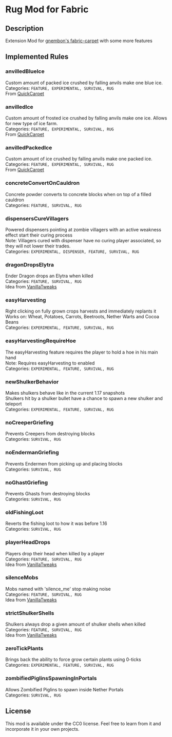 # Rug Mod for Fabric

## Description
Extension Mod for [gnembon's fabric-carpet](https://github.com/gnembon/fabric-carpet) with some more features

## Implemented Rules
### anvilledBlueIce
Custom amount of packed ice crushed by falling anvils make one blue ice.  
Categories: `FEATURE, EXPERIMENTAL, SURVIVAL, RUG`  
From [QuickCarpet](https://github.com/DeadlyMC/QuickCarpet114)
### anvilledIce
Custom amount of frosted ice crushed by falling anvils make one ice. Allows for new type of ice farm.  
Categories: `FEATURE, EXPERIMENTAL, SURVIVAL, RUG`  
From [QuickCarpet](https://github.com/DeadlyMC/QuickCarpet114)
### anvilledPackedIce
Custom amount of ice crushed by falling anvils make one packed ice.  
Categories: `FEATURE, EXPERIMENTAL, SURVIVAL, RUG`  
From [QuickCarpet](https://github.com/DeadlyMC/QuickCarpet114)
### concreteConvertOnCauldron
Concrete powder converts to concrete blocks when on top of a filled cauldron  
Categories: `FEATURE, SURVIVAL, RUG`
### dispensersCureVillagers
Powered dispensers pointing at zombie villagers with an active weakness effect start their curing process  
Note: Villagers cured with dispenser have no curing player associated, so they will not lower their trades.  
Categories: `EXPERIMENTAL, DISPENSER, FEATURE, SURVIVAL, RUG`
### dragonDropsElytra
Ender Dragon drops an Elytra when killed  
Categories: `FEATURE, SURVIVAL, RUG`  
Idea from [VanillaTweaks](https://vanillatweaks.net/picker/datapacks/)
### easyHarvesting
Right clicking on fully grown crops harvests and immediately replants it  
Works on: Wheat, Potatoes, Carrots, Beetroots, Nether Warts and Cocoa Beans  
Categories: `EXPERIMENTAL, FEATURE, SURVIVAL, RUG`
### easyHarvestingRequireHoe
The easyHarvesting feature requires the player to hold a hoe in his main hand  
Note: Requires easyHarvesting to enabled  
Categories: `EXPERIMENTAL, FEATURE, SURVIVAL, RUG`
### newShulkerBehavior
Makes shulkers behave like in the current 1.17 snapshots  
Shulkers hit by a shulker bullet have a chance to spawn a new shulker and teleport  
Categories: `EXPERIMENTAL, FEATURE, SURVIVAL, RUG`
### noCreeperGriefing
Prevents Creepers from destroying blocks  
Categories: `SURVIVAL, RUG`
### noEndermanGriefing
Prevents Endermen from picking up and placing blocks  
Categories: `SURVIVAL, RUG`
### noGhastGriefing
Prevents Ghasts from destroying blocks  
Categories: `SURVIVAL, RUG`
### oldFishingLoot
Reverts the fishing loot to how it was before 1.16  
Categories: `SURVIVAL, RUG`
### playerHeadDrops
Players drop their head when killed by a player  
Categories: `FEATURE, SURVIVAL, RUG`  
Idea from [VanillaTweaks](https://vanillatweaks.net/picker/datapacks/)
### silenceMobs
Mobs named with 'silence_me' stop making noise  
Categories: `FEATURE, SURVIVAL, RUG`  
Idea from [VanillaTweaks](https://vanillatweaks.net/picker/datapacks/)
### strictShulkerShells
Shulkers always drop a given amount of shulker shells when killed  
Categories: `FEATURE, SURVIVAL, RUG`  
Idea from [VanillaTweaks](https://vanillatweaks.net/picker/datapacks/)
### zeroTickPlants
Brings back the ability to force grow certain plants using 0-ticks  
Categories: `EXPERIMENTAL, FEATURE, SURVIVAL, RUG`
### zombifiedPiglinsSpawningInPortals
Allows Zombified Piglins to spawn inside Nether Portals  
Categories: `SURVIVAL, RUG`

## License

This mod is available under the CC0 license. Feel free to learn from it and incorporate it in your own projects.

